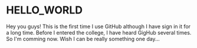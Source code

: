 # HELLO_WORLD

Hey you guys!
This is the first time I use GitHub although I have sign in it for a long time.
Before I entered the college, I have heard GigHub several times. 
So I'm comming now.
Wish I can be  really something one day...
